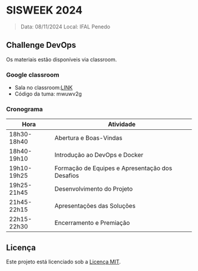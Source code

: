 # SISWEEK 2024

> Data: 08/11/2024
> Local: IFAL Penedo

## Challenge DevOps

Os materiais estão disponíveis via classroom.

### Google classroom

- Sala no classroom:[LINK](https://classroom.google.com/c/NzI5MTg1MzA3NzYw?cjc=mwuwv2g) <br/>
- Código da tuma: mwuwv2g

### Cronograma

|Hora|Atividade|
|-|-|
|18h30-18h40|Abertura e Boas-Vindas|
|18h40-19h10|Introdução ao DevOps e Docker|
|19h10-19h25|Formação de Equipes e Apresentação dos Desafios|
|19h25-21h45|Desenvolvimento do Projeto|
|21h45-22h15|Apresentações das Soluções|
|22h15-22h30|Encerramento e Premiação|

## Licença

Este projeto está licenciado sob a [Licença MIT](LICENSE).